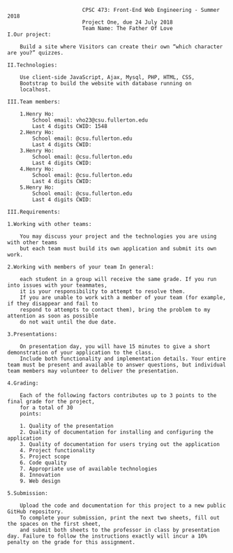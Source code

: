 
                            CPSC 473: Front-End Web Engineering - Summer 2018
                            Project One, due 24 July 2018
                            Team Name: The Father Of Love
    I.Our project:

        Build a site where Visitors can create their own “which character are you?” quizzes.

    II.Technologies: 

        Use client-side JavaScript, Ajax, Mysql, PHP, HTML, CSS,
        Bootstrap to build the website with database running on 
        localhost.

    III.Team members:

        1.Henry Ho:
            School email: vho23@csu.fullerton.edu
            Last 4 digits CWID: 1548
        2.Henry Ho:
            School email: @csu.fullerton.edu
            Last 4 digits CWID: 
        3.Henry Ho:
            School email: @csu.fullerton.edu
            Last 4 digits CWID: 
        4.Henry Ho:
            School email: @csu.fullerton.edu
            Last 4 digits CWID: 
        5.Henry Ho:
            School email: @csu.fullerton.edu
            Last 4 digits CWID: 

    III.Requirements:

    1.Working with other teams:

        You may discuss your project and the technologies you are using with other teams
        but each team must build its own application and submit its own work.

    2.Working with members of your team In general: 

        each student in a group will receive the same grade. If you run into issues with your teammates,
        it is your responsibility to attempt to resolve them. 
        If you are unable to work with a member of your team (for example, if they disappear and fail to
        respond to attempts to contact them), bring the problem to my attention as soon as possible
        do not wait until the due date.

    3.Presentations:

        On presentation day, you will have 15 minutes to give a short demonstration of your application to the class.
        Include both functionality and implementation details. Your entire team must be present and available to answer questions, but individual team members may volunteer to deliver the presentation.

    4.Grading:

        Each of the following factors contributes up to 3 points to the final grade for the project,
        for a total of 30
        points:

        1. Quality of the presentation
        2. Quality of documentation for installing and configuring the application
        3. Quality of documentation for users trying out the application
        4. Project functionality
        5. Project scope
        6. Code quality
        7. Appropriate use of available technologies
        8. Innovation
        9. Web design

    5.Submission:

        Upload the code and documentation for this project to a new public GitHub repository.
        To complete your submission, print the next two sheets, fill out the spaces on the first sheet,
        and submit both sheets to the professor in class by presentation day. Failure to follow the instructions exactly will incur a 10% penalty on the grade for this assignment.